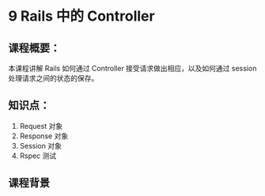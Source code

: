 # 9 Rails 中的 Controller

## 课程概要：

本课程讲解 Rails 如何通过 Controller 接受请求做出相应，以及如何通过 session 处理请求之间的状态的保存。

## 知识点：

1. Request 对象
2. Response 对象
3. Session 对象
4. Rspec 测试

## 课程背景


